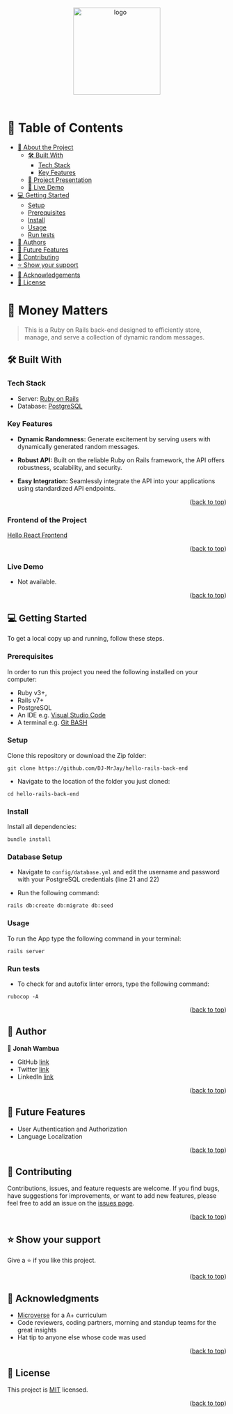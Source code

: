 <div align="center">
  <img src="https://en.wikipedia.org/wiki/Ruby_on_Rails#/media/File:Ruby_On_Rails_Logo.svg" alt="logo" width="auto"  height="200" style="margin: 20px 0;" />
  <br>
</div>

<a name="readme-top"></a>

# 📗 Table of Contents

- [📖 About the Project](#about-project)
  - [🛠 Built With](#built-with)
    - [Tech Stack](#tech-stack)
    - [Key Features](#key-features)
  - [🔭 Project Presentation](#project-presentation)
  - [🚀 Live Demo](#live-demo)
- [💻 Getting Started](#getting-started)
  - [Setup](#setup)
  - [Prerequisites](#prerequisites)
  - [Install](#install)
  - [Usage](#usage)
  - [Run tests](#run-tests)
- [👥 Authors](#authors)
- [🔭 Future Features](#future-features)
- [🤝 Contributing](#contributing)
- [⭐️ Show your support](#support)
- [🙏 Acknowledgements](#acknowledgements)
- [📝 License](#license)

<!-- PROJECT DESCRIPTION -->

# 📖 Money Matters <a name="about-project"></a>

> This is a Ruby on Rails back-end designed to efficiently store, manage, and serve a collection of dynamic random messages.

## 🛠 Built With <a name="built-with"></a>

### Tech Stack <a name="tech-stack"></a>

- Server: <a href="https://rubyonrails.org/">Ruby on Rails</a></li>
- Database: <a href="https://www.postgresql.org/">PostgreSQL</a></li>

<!-- Features -->

### Key Features <a name="key-features"></a>

- **Dynamic Randomness:** Generate excitement by serving users with dynamically generated random messages.

- **Robust API:** Built on the reliable Ruby on Rails framework, the API offers robustness, scalability, and security.

- **Easy Integration:** Seamlessly integrate the API into your applications using standardized API endpoints.

<p align="right">(<a href="#readme-top">back to top</a>)</p>

### Frontend of the Project

[Hello React Frontend](https://github.com/DJ-MrJay/hello-react-front-end)

<p align="right">(<a href="#readme-top">back to top</a>)</p>

### Live Demo <a name="live-demo"></a>

- Not available.

<p align="right">(<a href="#readme-top">back to top</a>)</p>

## 💻 Getting Started <a name="getting-started"></a>

To get a local copy up and running, follow these steps.

### Prerequisites

In order to run this project you need the following installed on your computer:
- Ruby v3+,
- Rails v7+
- PostgreSQL
- An IDE e.g. [Visual Studio Code](https://code.visualstudio.com/)
- A terminal e.g. [Git BASH](https://gitforwindows.org/)

### Setup

Clone this repository or download the Zip folder:

```
git clone https://github.com/DJ-MrJay/hello-rails-back-end
```

- Navigate to the location of the folder you just cloned:

```
cd hello-rails-back-end
```

### Install

Install all dependencies:

```
bundle install
```
### Database Setup

- Navigate to `config/database.yml` and edit the username and password with your PostgreSQL credentials (line 21 and 22)

- Run the following command:
```
rails db:create db:migrate db:seed
```

### Usage

To run the App type the following command in your terminal:

```
rails server
```

### Run tests

- To check for and autofix linter errors, type the following command:

```
rubocop -A
```

<p align="right">(<a href="#readme-top">back to top</a>)</p>

## 👤 Author <a name="authors"></a>

👤 **Jonah Wambua**

- GitHub [link](https://github.com/DJ-MrJay)
- Twitter [link](https://twitter.com/jonah_wambua)
- LinkedIn [link](https://www.linkedin.com/in/jonah-wambua/)


<p align="right">(<a href="#readme-top">back to top</a>)</p>

## 🔭 Future Features <a name="future-features"></a>

- User Authentication and Authorization
- Language Localization

<p align="right">(<a href="#readme-top">back to top</a>)</p>

## 🤝 Contributing <a name="contributing"></a>

Contributions, issues, and feature requests are welcome. If you find bugs, have suggestions for improvements, or want to add new features, please feel free to add an issue on the [issues page](../../issues/).

<p align="right">(<a href="#readme-top">back to top</a>)</p>

## ⭐️ Show your support <a name="support"></a>

Give a ⭐️ if you like this project.

<p align="right">(<a href="#readme-top">back to top</a>)</p>

## 🙏 Acknowledgments <a name="acknowledgements"></a>

- [Microverse](https://www.microverse.org) for a A+ curriculum
- Code reviewers, coding partners, morning and standup teams for the great insights
- Hat tip to anyone else whose code was used

<p align="right">(<a href="#readme-top">back to top</a>)</p>

## 📝 License <a name="license"></a>

This project is [MIT](./LICENSE) licensed.

<p align="right">(<a href="#readme-top">back to top</a>)</p>
